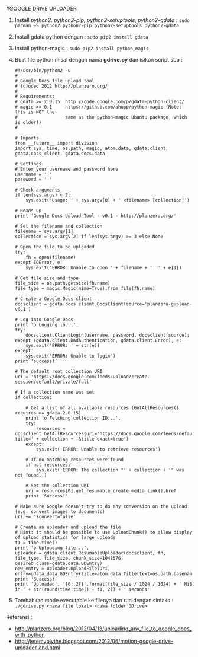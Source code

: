 #GOOGLE DRIVE UPLOADER
1.	Install *python2, python2-pip, python2-setuptools, python2-gdata* : `sudo pacman –S python2 python2-pip python2-setuptools python2-gdata `
2.	Install gdata python dengan : `sudo pip2 install gdata`
3.	Install python-magic : `sudo pip2 install python-magic`
4.	Buat file python misal dengan nama **gdrive.py** dan isikan script sbb :
	```
	#!/usr/bin/python2 -u
	#
	# Google Docs file upload tool
	# (c)oded 2012 http://planzero.org/
	#
	# Requirements:
	# gdata >= 2.0.15  http://code.google.com/p/gdata-python-client/
	# magic >= 0.1     https://github.com/ahupp/python-magic (Note: this is NOT the
	#                  same as the python-magic Ubuntu package, which is older!)
	#
	
	# Imports
	from __future__ import division
	import sys, time, os.path, magic, atom.data, gdata.client, gdata.docs.client, gdata.docs.data
	
	# Settings
	# Enter your username and password here
	username = ' '
	password = ' '
	
	# Check arguments
	if len(sys.argv) < 2:
	    sys.exit('Usage: ' + sys.argv[0] + ' <filename> [collection]')
	
	# Heads up
	print 'Google Docs Upload Tool - v0.1 - http://planzero.org/'
	
	# Set the filename and collection
	filename = sys.argv[1]
	collection = sys.argv[2] if len(sys.argv) >= 3 else None
	
	# Open the file to be uploaded
	try:
	    fh = open(filename)
	except IOError, e:
	    sys.exit('ERROR: Unable to open ' + filename + ': ' + e[1])
	
	# Get file size and type
	file_size = os.path.getsize(fh.name)
	file_type = magic.Magic(mime=True).from_file(fh.name)
	
	# Create a Google Docs client
	docsclient = gdata.docs.client.DocsClient(source='planzero-gupload-v0.1')
	
	# Log into Google Docs
	print 'o Logging in...',
	try:
	    docsclient.ClientLogin(username, password, docsclient.source);
	except (gdata.client.BadAuthentication, gdata.client.Error), e:
	    sys.exit('ERROR: ' + str(e))
	except:
	    sys.exit('ERROR: Unable to login')
	print 'success!'
	
	# The default root collection URI
	uri = 'https://docs.google.com/feeds/upload/create-session/default/private/full'
	
	# If a collection name was set
	if collection:
	
	    # Get a list of all available resources (GetAllResources() requires >= gdata-2.0.15)
	    print 'o Fetching collection ID...',
	    try:
	        resources = docsclient.GetAllResources(uri='https://docs.google.com/feeds/default/private/full/-/folder?title=' + collection + '&title-exact=true')
	    except:
	        sys.exit('ERROR: Unable to retrieve resources')
	
	    # If no matching resources were found
	    if not resources:
	        sys.exit('ERROR: The collection "' + collection + '" was not found.')
	
	    # Set the collection URI
	    uri = resources[0].get_resumable_create_media_link().href
	    print 'Success!'
	
	# Make sure Google doesn't try to do any conversion on the upload (e.g. convert images to documents)
	uri += '?convert=false'
	
	# Create an uploader and upload the file
	# Hint: it should be possible to use UploadChunk() to allow display of upload statistics for large uploads
	t1 = time.time()
	print 'o Uploading file...',
	uploader = gdata.client.ResumableUploader(docsclient, fh, file_type, file_size, chunk_size=1048576, desired_class=gdata.data.GDEntry)
	new_entry = uploader.UploadFile(uri, entry=gdata.data.GDEntry(title=atom.data.Title(text=os.path.basename(fh.name))))
	print 'Success!'
	print 'Uploaded', '{0:.2f}'.format(file_size / 1024 / 1024) + ' MiB in ' + str(round(time.time() - t1, 2)) + ' seconds'
	```

5.	Tambahkan mode executable ke filenya dan run dengan sintaks : `./gdrive.py <nama file lokal> <nama folder GDrive>`

Referensi :
-	http://planzero.org/blog/2012/04/13/uploading_any_file_to_google_docs_with_python
-	http://jeremyblythe.blogspot.com/2012/06/motion-google-drive-uploader-and.html
